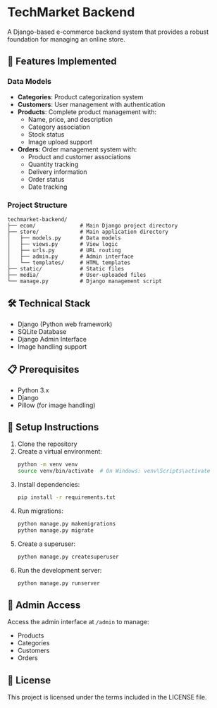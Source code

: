 # TechMarket Backend

A Django-based e-commerce backend system that provides a robust foundation for managing an online store.

## 🚀 Features Implemented

### Data Models
- **Categories**: Product categorization system
- **Customers**: User management with authentication
- **Products**: Complete product management with:
  - Name, price, and description
  - Category association
  - Stock status
  - Image upload support
- **Orders**: Order management system with:
  - Product and customer associations
  - Quantity tracking
  - Delivery information
  - Order status
  - Date tracking

### Project Structure
```
techmarket-backend/
├── ecom/              # Main Django project directory
├── store/             # Main application directory
│   ├── models.py      # Data models
│   ├── views.py       # View logic
│   ├── urls.py        # URL routing
│   ├── admin.py       # Admin interface
│   └── templates/     # HTML templates
├── static/            # Static files
├── media/             # User-uploaded files
└── manage.py          # Django management script
```

## 🛠️ Technical Stack
- Django (Python web framework)
- SQLite Database
- Django Admin Interface
- Image handling support

## 📋 Prerequisites
- Python 3.x
- Django
- Pillow (for image handling)

## 🔧 Setup Instructions
1. Clone the repository
2. Create a virtual environment:
   ```bash
   python -m venv venv
   source venv/bin/activate  # On Windows: venv\Scripts\activate
   ```
3. Install dependencies:
   ```bash
   pip install -r requirements.txt
   ```
4. Run migrations:
   ```bash
   python manage.py makemigrations
   python manage.py migrate
   ```
5. Create a superuser:
   ```bash
   python manage.py createsuperuser
   ```
6. Run the development server:
   ```bash
   python manage.py runserver
   ```

## 🔐 Admin Access
Access the admin interface at `/admin` to manage:
- Products
- Categories
- Customers
- Orders

## 📝 License
This project is licensed under the terms included in the LICENSE file.
